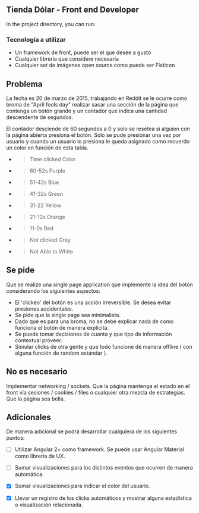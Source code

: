  
## Tienda Dólar - Front end Developer


In the project directory, you can run:

### Tecnología a utilizar

- Un framework de front, puede ser el que desee a gusto
- Cualquier librería que considere necesaria
- Cualquier set de imágenes open source como puede ser Flaticon


## Problema

La fecha es 20 de marzo de 2015, trabajando en Reddit se le ocurre como broma de "April fools day" realizar sacar una sección de la página que contenga un botón grande y un contador que indica una cantidad descendente de segundos. 

El contador desciende de 60 segundos a 0 y solo se resetea si alguien con la página abierta presiona el botón. Solo se pude presionar una vez por usuario y cuando un usuario lo presiona le queda asignado como recuerdo un color en función de esta tabla.

- > Time clicked    Color
- > 60-52s          Purple
- > 51-42s          Blue
- > 41-32s          Green
- > 31-22           Yellow
- > 21-12s          Orange
- > 11-0s           Red
- > Not clicked     Grey
- > Not Able to     White

## Se pide

Que se realize una single page application que implemente la idea del botón considerando los siguientes aspectos:

- El 'clickeo' del botón es una acción irreversible. Se desea evitar presiones accidentales.
- Se pide que la single page sea minimalista.
- Dado que es para una broma, no se debe explicar nada de como funciona el botón de manera explicita.
- Se puede tomar decisiones de cuanta y que tipo de información contextual proveer.
- Simular clicks de otra gente y que todo funcione de manera offline ( con alguna función de random estándar ).

## No es necesario

Implementar networking / sockets.
Que la página mantenga el estado en el front vía sesiones / cookies / files o cualquier otra mezcla de estrategias.
Que la página sea bella.

## Adicionales
De manera adicional se podrá desarrollar cualquiera de los siguientes puntos:

- [ ] Utilizar Angular 2+ como framework. Se puede usar Angular Material como libreria de UX.
- [ ] Sumar visualizaciones para los distintos eventos que ocurren de manera automática.
- [x] Sumar visualizaciones para indicar el color del usuario.
- [x] Llevar un registro de los clicks automáticos y mostrar alguna estadística o visualización relacionada.

